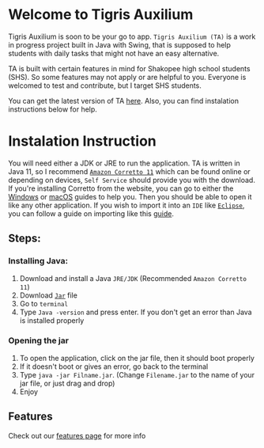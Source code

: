 # Welcome to Tigris Auxilium

Tigris Auxilium is soon to be your go to app. ```Tigris Auxilium (TA)``` is a work in progress project built in Java with Swing, that is supposed to help students with daily tasks that might not have an easy alternative.

TA is built with certain features in mind for Shakopee high school students (SHS). So some features may not apply or are helpful to you. Everyone is welcomed to test and contribute, but I target SHS students.

You can get the latest version of TA [here](https://github.com/North-Pole-Neon/Tigris-Auxilium/releases/tag/v0.0.2.0). Also, you can find instalation instructions below for help.


# Instalation Instruction

You will need either a JDK or JRE to run the application. TA is written in Java 11, so I recommend [```Amazon Corretto 11```](https://docs.aws.amazon.com/corretto/latest/corretto-11-ug/downloads-list.html) which can be found online or depending on devices, ```Self Service``` should provide you with the download. If you're installing Corretto from the website, you can go to either the [Windows](https://docs.aws.amazon.com/corretto/latest/corretto-11-ug/windows-7-install.html) or [macOS](https://docs.aws.amazon.com/corretto/latest/corretto-11-ug/macos-install.html) guides to help you. Then you should be able to open it like any other application. If you wish to import it into an ```IDE``` like [```Eclipse```](https://www.eclipse.org/), you can follow a guide on importing like this [guide](http://people.cs.uchicago.edu/~kaharris/10200/tutorials/eclipse/import.html).


## Steps:

### Installing Java:
1. Download and install a Java ```JRE/JDK``` (Recommended ```Amazon Corretto 11```)
2. Download [```Jar```](https://github.com/North-Pole-Neon/Tigris-Auxilium/releases) file
3. Go to ```terminal```
4. Type ```Java -version``` and press enter. If you don't get an error than Java is installed properly

### Opening the jar
1. To open the application, click on the jar file, then it should boot properly
2. If it doesn't boot or gives an error, go back to the terminal
3. Type ```java -jar Filname.jar```. (Change ```Filename.jar``` to the name of your jar file, or just drag and drop)
4. Enjoy


## Features

Check out our [features page](https://github.com/North-Pole-Neon/Tigris-Auxilium/wiki/Features) for more info
